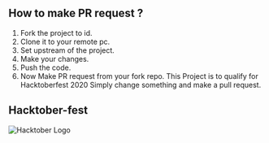 

## How to make PR request ?
1. Fork the project to id.
2. Clone it to your remote pc.
3. Set upstream of the project.
4. Make your changes.
5. Push the code.
6. Now Make PR request from your fork repo.
This Project is to qualify for Hacktoberfest 2020
Simply change something and make a pull request.

## Hacktober-fest 

![Hacktober Logo ](https://raw.githubusercontent.com/asangam/HacktoberFest2018/master/hacktober_log.png)
